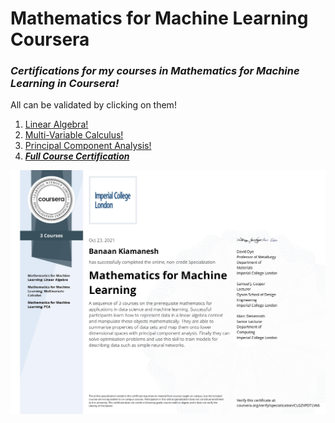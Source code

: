 # Mathematics for Machine Learning Coursera

### ***Certifications for my courses in Mathematics for Machine Learning in Coursera!***

All can be validated by clicking on them! 
1. [Linear Algebra!](https://www.coursera.org/verify/BB2NN94SPZJK)
2. [Multi-Variable Calculus!](https://www.coursera.org/verify/MS7LAE2FD3G8)
3. [Principal Component Analysis!](https://www.coursera.org/verify/923VR6SR9S6M)
4. ***[Full Course Certification](https://www.coursera.org/verify/specialization/CLGZVPDTLV66)***

![](images/Certif.jpg)
